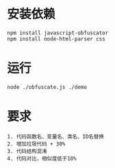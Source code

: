 # 安装依赖

```
npm install javascript-obfuscator
npm install node-html-parser css
```

# 运行

```
node ./obfuscate.js ./demo
```

# 要求

```
1. 代码函数名、变量名、类名、ID名替换
2. 增加垃圾代码 + 30%
3. 代码结构混淆
4. 代码对比，相似度低于10%
```
